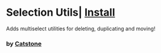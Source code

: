 # Selection Utils| [Install](index.js?raw=1)

Adds multiselect utilities for deleting, duplicating and moving!

### by [Catstone](https://github.com/RedCatstone)

